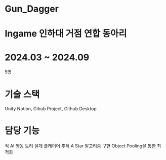 # Gun_Dagger
# Ingame 인하대 거점 연합 동아리

# 2024.03 ~ 2024.09
5명

# 기술 스택
Unity
Notion, Gihub Project, Github Desktop

# 담당 기능
적 AI 행동 트리 설계
플레이어 추적 A Star 알고리즘 구현
Object Pooling을 통한 최적화


